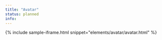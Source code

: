 ```yaml
---
title: "Avatar"
status: planned
info:
---
```


{% include sample-iframe.html snippet="elements/avatar/avatar.html" %}